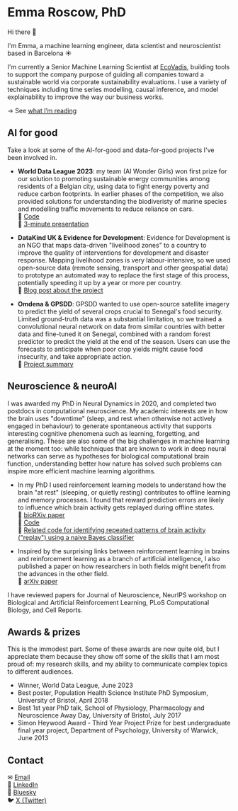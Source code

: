 # Emma Roscow, PhD

Hi there 👋

I'm Emma, a machine learning engineer, data scientist and neuroscientist based in Barcelona ☀️

I'm currently a Senior Machine Learning Scientist at [EcoVadis](ecovadis.com), building tools to support the company purpose of guiding all companies toward a sustainable world via corporate sustainability evaluations. I use a variety of techniques including time series modelling, causal inference, and model explainability to improve the way our business works.

→ See [what I’m reading](/reading)


## AI for good

Take a look at some of the AI-for-good and data-for-good projects I've been involved in.

* **World Data League 2023**: my team (AI Wonder Girls) won first prize for our solution to promoting sustainable energy communities among residents of a Belgian city, using data to fight energy poverty and reduce carbon footprints. In earlier phases of the competition, we also provided solutions for understanding the biodiveristy of marine species and modelling traffic movements to reduce reliance on cars.  
  📎 [Code](https://github.com/EmmaRoscow/world-data-league-2023)  
  📎 [3-minute presentation](https://www.youtube.com/watch?v=DR7tSsBc3Dc&t=5106s)

* **DataKind UK & Evidence for Development**: Evidence for Development is an NGO that maps data-driven "livelihood zones" to a country to improve the quality of interventions for development and disaster response. Mapping livelihood zones is very labour-intensive, so we used open-source data (remote sensing, transport and other geospatial data) to prototype an automated way to replace the first stage of this process, potentially speeding it up by a year or more per country.  
  📎 [Blog post about the project](https://efd.org/blogs/can-machine-learning-be-used-to-help-rural-communities-adapt-to-climate-change/)

* **Omdena & GPSDD**: GPSDD wanted to use open-source satellite imagery to predict the yield of several crops crucial to Senegal's food security. Limited ground-truth data was a substantial limitation, so we trained a convolutional neural network on data from similar countries with better data and fine-tuned it on Senegal, combined with a random forest predictor to predict the yield at the end of the season. Users can use the forecasts to anticipate when poor crop yields might cause food insecurity, and take appropriate action.  
  📎 [Project summary](https://omdena.com/projects/foodsecurity-ai/)


## Neuroscience & neuroAI

I was awarded my PhD in Neural Dynamics in 2020, and completed two postdocs in computational neuroscience. My academic interests are in how the brain uses "downtime" (sleep, and rest when otherwise not actively engaged in behaviour) to generate spontaneous activity that supports interesting cognitive phenomena such as learning, forgetting, and generalising. These are also some of the big challenges in machine learning at the moment too: while techniques that are known to work in deep neural networks can serve as hypotheses for biological computational brain function, understanding better how nature has solved such problems can inspire more efficient machine learning algorithms.

* In my PhD I used reinforcement learning models to understand how the brain "at rest" (sleeping, or quietly resting) contributes to offline learning and memory processes. I found that reward prediction errors are likely to influence which brain activity gets replayed during offline states.  
  📎 [bioRXiv paper](https://www.biorxiv.org/content/10.1101/716290v2)  
  📎 [Code](https://github.com/EmmaRoscow/QlearningReplay)  
  📎 [Related code for identifying repeated patterns of brain activity ("replay") using a naive Bayes classifier](https://github.com/EmmaRoscow/ReplayBayesianDecoder)

* Inspired by the surprising links between reinforcement learning in brains and reinforcement learning as a branch of artificial intelligence, I also published a paper on how researchers in both fields might benefit from the advances in the other field.  
  📎 [arXiv paper](https://arxiv.org/abs/2109.10034)

I have reviewed papers for Journal of Neuroscience, NeurIPS workshop on Biological and Artificial Reinforcement Learning, PLoS Computational Biology, and Cell Reports.


## Awards & prizes

This is the immodest part. Some of these awards are now quite old, but I appreciate them because they show off some of the skills that I am most proud of: my research skills, and my ability to communicate complex topics to different audiences.

* Winner, World Data League, June 2023
* Best poster, Population Health Science Institute PhD Symposium, University of Bristol, April 2018
* Best 1st year PhD talk, School of Physiology, Pharmacology and Neuroscience Away Day, University of Bristol, July 2017
* Simon Heywood Award - Third Year Project Prize for best undergraduate final year project, Department of Psychology, University of Warwick, June 2013



## Contact
✉ [Email](mailto:roscowemma@gmail.com)  
🔵 [LinkedIn](https://www.linkedin.com/in/emmaroscow/)  
🦋 [Bluesky](https://bsky.app/profile/emmaroscow.bsky.social)  
🐦 [X (Twitter)](https://twitter.com/EmmaRoscow)
